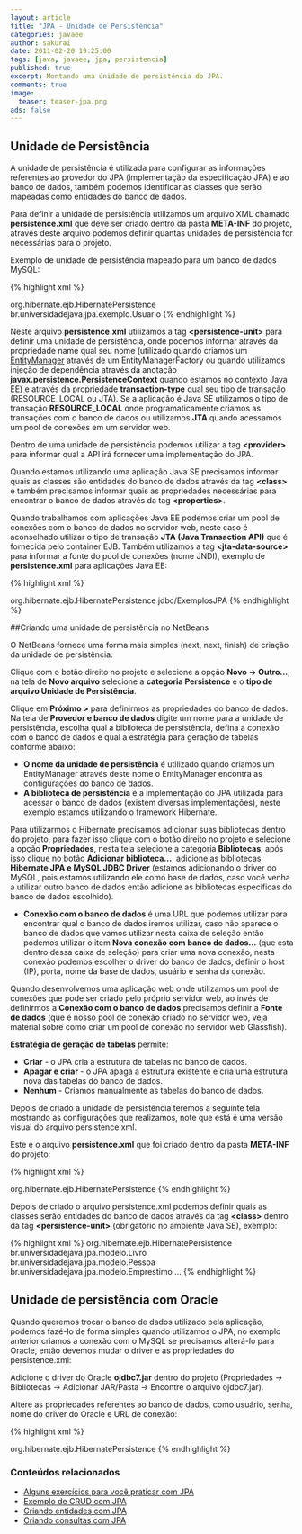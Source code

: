 ```yaml
---
layout: article
title: "JPA - Unidade de Persistência"
categories: javaee
author: sakurai
date: 2011-02-20 19:25:00
tags: [java, javaee, jpa, persistencia]
published: true
excerpt: Montando uma únidade de persistência do JPA.
comments: true
image:
  teaser: teaser-jpa.png
ads: false
---
```


## Unidade de Persistência

A unidade de persistência é utilizada para configurar as informações referentes ao provedor do JPA (implementação da especificação JPA) e ao banco de dados, também podemos identificar as classes que serão mapeadas como entidades do banco de dados.

Para definir a unidade de persistência utilizamos um arquivo XML chamado **persistence.xml** que deve ser criado dentro da pasta **META-INF** do projeto, através deste arquivo podemos definir quantas unidades de persistência for necessárias para o projeto.

Exemplo de unidade de persistência mapeado para um banco de dados MySQL:

{% highlight xml %}
<?xml version="1.0" encoding="UTF-8"?>
<persistence version="1.0" xmlns="http://java.sun.com/xml/ns/persistence"
  xmlns:xsi="http://www.w3.org/2001/XMLSchema-instance"
  xsi:schemaLocation="http://java.sun.com/xml/ns/persistence http://java.sun.com/xml/ns/persistence/persistence_1_0.xsd">

  <persistence-unit name="ExemplosJPAPU" transaction-type="RESOURCE_LOCAL">
    <provider>org.hibernate.ejb.HibernatePersistence</provider>
    <class>br.universidadejava.jpa.exemplo.Usuario</class>
    <properties>
      <property name="hibernate.connection.username" value="usuario"/>
      <property name="hibernate.connection.password" value="senha"/>
      <property name="hibernate.connection.driver_class" value="com.mysql.jdbc.Driver"/>
      <property name="hibernate.connection.url" value="jdbc:mysql://localhost:3306/ExemplosJPA"/>
      <property name="hibernate.cache.provider_class" value="org.hibernate.cache.NoCacheProvider"/>
      <property name="hibernate.show_sql" value="true"/>
    </properties>
  </persistence-unit>

</persistence>
{% endhighlight %}

Neste arquivo **persistence.xml** utilizamos a tag **\<persistence-unit\>** para definir uma unidade de persistência, onde podemos informar através da propriedade name qual seu nome (utilizado quando criamos um [EntityManager](http://www.universidadejava.com.br/javaee/jpa-entitymanager/) através de um EntityManagerFactory ou quando utilizamos injeção de dependência através da anotação **javax.persistence.PersistenceContext** quando estamos no contexto Java EE) e através da propriedade **transaction-type** qual seu tipo de transação (RESOURCE_LOCAL ou JTA). Se a aplicação é Java SE utilizamos o tipo de transação **RESOURCE_LOCAL** onde programaticamente criamos as transações com o banco de dados ou utilizamos **JTA** quando acessamos um pool de conexões em um servidor web.

Dentro de uma unidade de persistência podemos utilizar a tag **\<provider\>** para informar qual a API irá fornecer uma implementação do JPA.

Quando estamos utilizando uma aplicação Java SE precisamos informar quais as classes são entidades do banco de dados através da tag **\<class\>** e também precisamos informar quais as propriedades necessárias para encontrar o banco de dados através da tag **\<properties\>**.

Quando trabalhamos com aplicações Java EE podemos criar um pool de conexões com o banco de dados no servidor web, neste caso é aconselhado utilizar o tipo de transação **JTA (Java Transaction API)** que é fornecida pelo container EJB. Também utilizamos a tag **\<jta-data-source\>** para informar a fonte do pool de conexões (nome JNDI), exemplo de **persistence.xml** para aplicações Java EE:

{% highlight xml %}
<?xml version="1.0" encoding="UTF-8"?>
<persistence version="1.0" xmlns="http://java.sun.com/xml/ns/persistence"
  xmlns:xsi="http://www.w3.org/2001/XMLSchema-instance"
  xsi:schemaLocation="http://java.sun.com/xml/ns/persistence http://java.sun.com/xml/ns/persistence/persistence_1_0.xsd">

  <persistence-unit name="ExemplosJPAPU" transaction-type="JTA">
    <provider>org.hibernate.ejb.HibernatePersistence</provider>
    <jta-data-source>jdbc/ExemplosJPA</jta-data-source>
    <properties>
      <property name="hibernate.show_sql" value="true"/>
    </properties>
  </persistence-unit>
</persistence>
{% endhighlight %}

##Criando uma unidade de persistência no NetBeans

O NetBeans fornece uma forma mais simples (next, next, finish) de criação da unidade de persistência.

Clique com o botão direito no projeto e selecione a opção **Novo → Outro...**, na tela de **Novo arquivo** selecione a **categoria Persistence** e o **tipo de arquivo Unidade de Persistência**.

Clique em **Próximo >** para definirmos as propriedades do banco de dados. Na tela de **Provedor e banco de dados** digite um nome para a unidade de persistência, escolha qual a biblioteca de persistência, defina a conexão com o banco de dados e qual a estratégia para geração de tabelas conforme abaixo:

* **O nome da unidade de persistência** é utilizado quando criamos um EntityManager através deste nome o EntityManager encontra as configurações do banco de dados.
* **A biblioteca de persistência** é a implementação do JPA utilizada para acessar o banco de dados (existem diversas implementações), neste exemplo estamos utilizando o framework Hibernate.

Para utilizarmos o Hibernate precisamos adicionar suas bibliotecas dentro do projeto, para fazer isso clique com o botão direito no projeto e selecione a opção **Propriedades**, nesta tela selecione a categoria **Bibliotecas**, após isso clique no botão **Adicionar biblioteca...**, adicione as bibliotecas **Hibernate JPA e MySQL JDBC Driver** (estamos adicionando o driver do MySQL, pois estamos utilizando ele como base de dados, caso você venha a utilizar outro banco de dados então adicione as bibliotecas especificas do banco de dados escolhido).

* **Conexão com o banco de dados** é uma URL que podemos utilizar para encontrar qual o banco de dados iremos utilizar, caso não aparece o banco de dados que vamos utilizar nesta caixa de seleção então podemos utilizar o item **Nova conexão com banco de dados...** (que esta dentro dessa caixa de seleção) para criar uma nova conexão, nesta conexão podemos escolher o driver do banco de dados, definir o host (IP), porta, nome da base de dados, usuário e senha da conexão.

Quando desenvolvemos uma aplicação web onde utilizamos um pool de conexões que pode ser criado pelo próprio servidor web, ao invés de definirmos a **Conexão com o banco de dados** precisamos definir a **Fonte de dados** (que é nosso pool de conexão criado no servidor web, veja material sobre como criar um pool de conexão no servidor web Glassfish).

**Estratégia de geração de tabelas** permite:

* **Criar** - o JPA cria a estrutura de tabelas no banco de dados.
* **Apagar e criar** - o JPA apaga a estrutura existente e cria uma estrutura nova das tabelas do banco de dados.
* **Nenhum** - Criamos manualmente as tabelas do banco de dados.

Depois de criado a unidade de persistência teremos a seguinte tela mostrando as configurações que realizamos, note que está é uma versão visual do arquivo persistence.xml.

Este é o arquivo **persistence.xml** que foi criado dentro da pasta **META-INF** do projeto:

{% highlight xml %}
<?xml version="1.0" encoding="UTF-8"?>
<persistence version="1.0" xmlns="http://java.sun.com/xml/ns/persistence"
  xmlns:xsi="http://www.w3.org/2001/XMLSchema-instance"
  xsi:schemaLocation="http://java.sun.com/xml/ns/persistence http://java.sun.com/xml/ns/persistence/persistence_1_0.xsd">

  <persistence-unit name="ExemplosJPAPU" transaction-type="RESOURCE_LOCAL">
    <provider>org.hibernate.ejb.HibernatePersistence</provider>
    <properties>
      <property name="hibernate.connection.username" value="usuario"/>
      <property name="hibernate.connection.password" value="senha"/>
      <property name="hibernate.connection.driver_class" value="com.mysql.jdbc.Driver"/>
      <property name="hibernate.connection.url" value="jdbc:mysql://localhost:3306/gerenciarlivro"/>
      <property name="hibernate.cache.provider_class" value="org.hibernate.cache.NoCacheProvider"/>
    </properties>
  </persistence-unit>
</persistence>
{% endhighlight %}

Depois de criado o arquivo persistence.xml podemos definir quais as classes serão entidades do banco de dados através da tag **\<class\>** dentro da tag **\<persistence-unit\>** (obrigatório no ambiente Java SE), exemplo:

{% highlight xml %}
<persistence-unit name="ExemplosJPAPU" transaction-type="RESOURCE_LOCAL">
  <provider>org.hibernate.ejb.HibernatePersistence</provider>
  <class>br.universidadejava.jpa.modelo.Livro</class>
  <class>br.universidadejava.jpa.modelo.Pessoa</class>
  <class>br.universidadejava.jpa.modelo.Emprestimo</class>
  <properties>
    …
  </properties>
</persistence-unit>
{% endhighlight %}

## Unidade de persistência com Oracle

Quando queremos trocar o banco de dados utilizado pela aplicação, podemos fazé-lo de forma simples quando utilizamos o JPA, no exemplo anterior criamos a conexão com o MySQL se precisamos alterá-lo para Oracle, então devemos mudar o driver e as propriedades do persistence.xml:

Adicione o driver do Oracle **ojdbc7.jar** dentro do projeto (Propriedades → Bibliotecas → Adicionar JAR/Pasta → Encontre o arquivo ojdbc7.jar).

Altere as propriedades referentes ao banco de dados, como usuário, senha, nome do driver do Oracle e URL de conexão:

{% highlight xml %}
<?xml version="1.0" encoding="UTF-8"?>
<persistence version="1.0" xmlns="http://java.sun.com/xml/ns/persistence"
  xmlns:xsi="http://www.w3.org/2001/XMLSchema-instance"
  xsi:schemaLocation="http://java.sun.com/xml/ns/persistence http://java.sun.com/xml/ns/persistence/persistence_1_0.xsd">
  <persistence-unit name="ExemplosJPAPU" transaction-type="RESOURCE_LOCAL">
    <provider>org.hibernate.ejb.HibernatePersistence</provider>
    <properties>
      <property name="hibernate.connection.username" value="usuario"/>
      <property name="hibernate.connection.password" value="senha"/>
      <property name="hibernate.connection.driver_class" value="oracle.jdbc.driver.OracleDriver"/>
      <property name="hibernate.connection.url" value="jdbc:oracle:thin:@ipDoBanco:1521:nomeDaBase"/>
      <property name="hibernate.cache.provider_class" value="org.hibernate.cache.NoCacheProvider"/>
      <property name="hibernate.dialect" value="org.hibernate.dialect.Oracle9Dialect"/>
      <property name="hibernate.show_sql" value="true"/>
    </properties>
  </persistence-unit>
</persistence>
{% endhighlight %}


### Conteúdos relacionados

- [Alguns exercícios para você praticar com JPA](http://www.universidadejava.com.br/javaee/jpa-exercicios-01/)
- [Exemplo de CRUD com JPA](http://www.universidadejava.com.br/javaee/jpa-exemplo-crud/)
- [Criando entidades com JPA](http://www.universidadejava.com.br/javaee/jpa-entity/)
- [Criando consultas com JPA](http://www.universidadejava.com.br/javaee/jpa-query/)